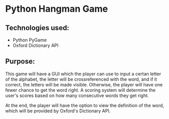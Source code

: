 # Python Hangman Game

## Technologies used:
- Python PyGame
- Oxford Dictionary API

## Purpose:
This game will have a GUI which the player can use to input a certan letter of the alphabet, the letter will be crossreferenced with the word, and if it correct, the letters will be made visible. Otherwise, the player will have one fewer chance to get the word right. A scoring system will determine the user's scores based on how many consecutive words they get right.

At the end, the player will have the option to view the definition of the word, which will be provided by Oxford's Dictionary API.


